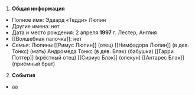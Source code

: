 1. **Общая информация**
 - Полное имя: Эдвард «Тедди» Люпин
 - Другие имена: нет
 - Дата и место рождения: 2 апреля **1997** г. Лестер, Англия
 - [[Волшебная палочка]]: нет
 - Семья: Люпины
	[[Римус Люпин]] (отец)
	[[Нимфадора Люпин]] (в дев. Тонкс) (мать)
	Андромеда Тонкс (в дев. Блэк) (бабушка)
	[[Гарри Поттер]] (крёстный отец)
	[[Сириус Блэк]] (опекун)
	[[Антарес Блэк]] (приёмный брат)

2. **События**
 - аа